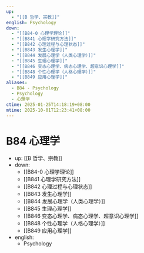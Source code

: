 ```yaml
---
up:
  - "[[B 哲学、宗教]]"
english: Psychology
down:
  - "[[B84-0 心理学理论]]"
  - "[[B841 心理学研究方法]]"
  - "[[B842 心理过程与心理状态]]"
  - "[[B843 发生心理学]]"
  - "[[B844 发展心理学（人类心理学）]]"
  - "[[B845 生理心理学]]"
  - "[[B846 变态心理学、病态心理学、超意识心理学]]"
  - "[[B848 个性心理学（人格心理学）]]"
  - "[[B849 应用心理学]]"
aliases:
  - B84 - Psychology
  - Psychology
  - 心理学
ctime: 2025-01-25T14:18:19+08:00
mtime: 2025-10-01T12:23:41+08:00
---
```


# B84 心理学

- up: [[B 哲学、宗教]]
- down:
	- [[B84-0 心理学理论]]
	- [[B841 心理学研究方法]]
	- [[B842 心理过程与心理状态]]
	- [[B843 发生心理学]]
	- [[B844 发展心理学（人类心理学）]]
	- [[B845 生理心理学]]
	- [[B846 变态心理学、病态心理学、超意识心理学]]
	- [[B848 个性心理学（人格心理学）]]
	- [[B849 应用心理学]]
- english:
	- Psychology

